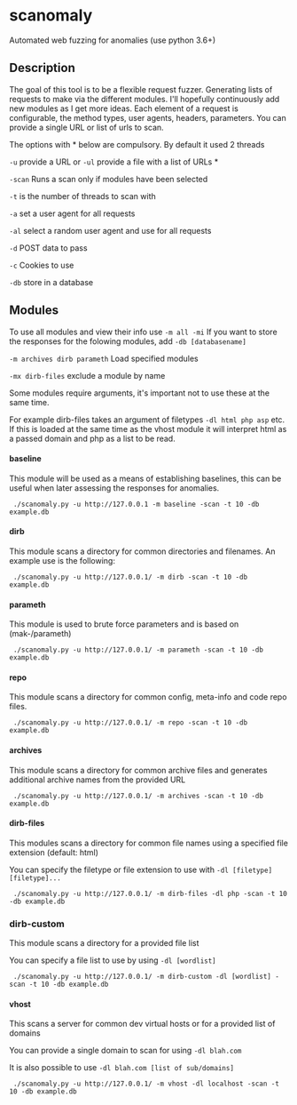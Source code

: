 # scanomaly
Automated web fuzzing for anomalies (use python 3.6+)

## Description
The goal of this tool is to be a flexible request fuzzer. Generating lists of requests to make via the different modules. I'll hopefully continuously add new modules as I get more ideas.
Each element of a request is configurable, the method types, user agents, headers, parameters. You can provide a single URL or list of urls to scan. 

The options with * below are compulsory. By default it used 2 threads

`-u` provide a URL or `-ul` provide a file with a list of URLs *

`-scan` Runs a scan only if modules have been selected

`-t` is the number of threads to scan with

`-a` set a user agent for all requests

`-al` select a random user agent and use for all requests

`-d` POST data to pass

`-c` Cookies to use

`-db` store in a database

## Modules
To use all modules and view their info use `-m all -mi`
If you want to store the responses for the folowing modules, add `-db [databasename]`

`-m archives dirb parameth` Load specified modules

`-mx dirb-files` exclude a module by name

Some modules require arguments, it's important not to use these at the same time.

For example dirb-files takes an argument of filetypes `-dl html php asp` etc. If this is loaded at the same time as the vhost module it will interpret html as a passed domain and php as a list to be read.

#### baseline
This module will be used as a means of establishing baselines, this can be useful when later assessing the responses for anomalies.

` ./scanomaly.py -u http://127.0.0.1 -m baseline -scan -t 10 -db example.db`

#### dirb
This module scans a directory for common directories and filenames. An example use is the following:

` ./scanomaly.py -u http://127.0.0.1/ -m dirb -scan -t 10 -db example.db`

#### parameth
This module is used to brute force parameters and is based on (mak-/parameth)

` ./scanomaly.py -u http://127.0.0.1/ -m parameth -scan -t 10 -db example.db`

#### repo
This module scans a directory for common config, meta-info and code repo files.

` ./scanomaly.py -u http://127.0.0.1/ -m repo -scan -t 10 -db example.db`

#### archives
This module scans a directory for common archive files and generates additional archive names from the provided URL

` ./scanomaly.py -u http://127.0.0.1/ -m archives -scan -t 10 -db example.db`

#### dirb-files
This modules scans a directory for common file names using a specified file extension (default: html)

You can specify the filetype or file extension to use with `-dl [filetype] [filetype]...`

` ./scanomaly.py -u http://127.0.0.1/ -m dirb-files -dl php -scan -t 10 -db example.db`

### dirb-custom
This module scans a directory for a provided file list

You can specify a file list to use by using `-dl [wordlist]`

` ./scanomaly.py -u http://127.0.0.1/ -m dirb-custom -dl [wordlist] -scan -t 10 -db example.db`

#### vhost
This scans a server for common dev virtual hosts or for a provided list of domains

You can provide a single domain to scan for using `-dl blah.com`

It is also possible to use `-dl blah.com [list of sub/domains]`

` ./scanomaly.py -u http://127.0.0.1/ -m vhost -dl localhost -scan -t 10 -db example.db`
